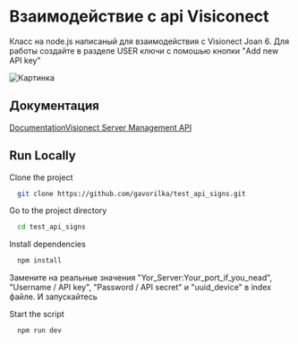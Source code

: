 # Взаимодействие с api Visiconect

Класс на node.js написаный для взаимодействия с Visionect Joan 6.
Для работы создайте в разделe USER ключи c помошью кнопки "Add new API key"

![Картинка](https://raw.githubusercontent.com/gavorilka/test_api_signs/commit/img.png)


## Документация

[DocumentationVisionect Server Management API](https://api.visionect.com/)

## Run Locally

Clone the project

```bash
  git clone https://github.com/gavorilka/test_api_signs.git
```

Go to the project directory

```bash
  cd test_api_signs
```

Install dependencies

```bash
  npm install
```

Замените на реальные значения "Yor_Server:Your_port_if_you_nead", "Username / API key", "Password / API secret" и  "uuid_device" в index файле. И запускайтесь

Start the script

```bash
  npm run dev